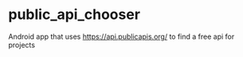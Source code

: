# public_api_chooser
Android app that uses https://api.publicapis.org/ to find a free api for projects
